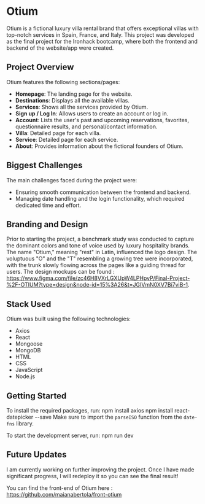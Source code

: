 # Otium

Otium is a fictional luxury villa rental brand that offers exceptional villas with top-notch services in Spain, France, and Italy. This project was developed as the final project for the Ironhack bootcamp, where both the frontend and backend of the website/app were created.

## Project Overview

Otium features the following sections/pages:

- **Homepage**: The landing page for the website.
- **Destinations**: Displays all the available villas.
- **Services**: Shows all the services provided by Otium.
- **Sign up / Log In**: Allows users to create an account or log in.
- **Account**: Lists the user's past and upcoming reservations, favorites, questionnaire results, and personal/contact information.
- **Villa**: Detailed page for each villa.
- **Service**: Detailed page for each service.
- **About**: Provides information about the fictional founders of Otium.

## Biggest Challenges

The main challenges faced during the project were:

- Ensuring smooth communication between the frontend and backend.
- Managing date handling and the login functionality, which required dedicated time and effort.

## Branding and Design

Prior to starting the project, a benchmark study was conducted to capture the dominant colors and tone of voice used by luxury hospitality brands. The name "Otium," meaning "rest" in Latin, influenced the logo design. The voluptuous "O" and the "T" resembling a growing tree were incorporated, with the trunk slowly flowing across the pages like a guiding thread for users. The design mockups can be found : https://www.figma.com/file/zc46H8VXrLGXUpW4LPHpvP/Final-Project-%2F-OTIUM?type=design&node-id=15%3A26&t=JGIVmN0XV7Bi7viB-1.

## Stack Used

Otium was built using the following technologies:

- Axios
- React
- Mongoose
- MongoDB
- HTML
- CSS
- JavaScript
- Node.js

## Getting Started

To install the required packages, run:
npm install axios
npm install react-datepicker --save
Make sure to import the `parseISO` function from the `date-fns` library.

To start the development server, run:
npm run dev

## Future Updates

I am currently working on further improving the project. 
Once I have made significant progress, I will redeploy it so you can see the final result!

You can find the front-end of Otium here : https://github.com/maianabertola/front-otium
